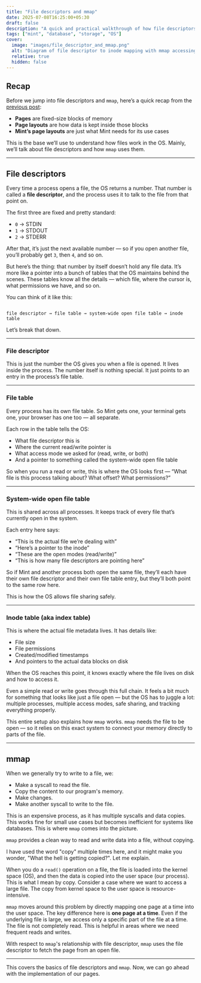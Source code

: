 ```yaml
---
title: "File descriptors and mmap"
date: 2025-07-08T16:25:00+05:30
draft: false
description: "A quick and practical walkthrough of how file descriptors work in Linux, how the OS tracks open files through tables, and how mmap lets us skip expensive reads and writes by mapping files directly into memory."
tags: ["mint", "database", "storage", "OS"]
cover:
  image: "images/file_descriptor_and_mmap.png"
  alt: "Diagram of file descriptor to inode mapping with mmap accessing a memory page."
  relative: true
  hidden: false
---
```

## Recap

Before we jump into file descriptors and `mmap`, here’s a quick recap from the [previous post](https://www.loggg.xyz/posts/pages-in-mint/):

* **Pages** are fixed-size blocks of memory  
* **Page layouts** are how data is kept inside those blocks  
* **Mint’s page layouts** are just what Mint needs for its use cases  

This is the base we’ll use to understand how files work in the OS. Mainly, we’ll talk about file descriptors and how `mmap` uses them.

---

## File descriptors

Every time a process opens a file, the OS returns a number. That number is called a **file descriptor**, and the process uses it to talk to the file from that point on.

The first three are fixed and pretty standard:

* `0` → STDIN  
* `1` → STDOUT  
* `2` → STDERR  

After that, it’s just the next available number — so if you open another file, you’ll probably get `3`, then `4`, and so on.

But here’s the thing: that number by itself doesn’t hold any file data. It’s more like a pointer into a bunch of tables that the OS maintains behind the scenes. These tables know all the details — which file, where the cursor is, what permissions we have, and so on.

You can think of it like this:

```

file descriptor → file table → system-wide open file table → inode table

```

Let’s break that down.

---

### File descriptor

This is just the number the OS gives you when a file is opened. It lives inside the process. The number itself is nothing special. It just points to an entry in the process’s file table.

---

### File table

Every process has its own file table. So Mint gets one, your terminal gets one, your browser has one too — all separate.

Each row in the table tells the OS:

* What file descriptor this is  
* Where the current read/write pointer is  
* What access mode we asked for (read, write, or both)  
* And a pointer to something called the system-wide open file table  

So when you run a read or write, this is where the OS looks first — “What file is this process talking about? What offset? What permissions?”

---

### System-wide open file table

This is shared across all processes. It keeps track of every file that’s currently open in the system.

Each entry here says:

* “This is the actual file we’re dealing with”  
* “Here’s a pointer to the inode”  
* “These are the open modes (read/write)”  
* “This is how many file descriptors are pointing here”  

So if Mint and another process both open the same file, they’ll each have their own file descriptor and their own file table entry, but they’ll both point to the same row here.

This is how the OS allows file sharing safely.

---

### Inode table (aka index table)

This is where the actual file metadata lives. It has details like:

* File size  
* File permissions  
* Created/modified timestamps  
* And pointers to the actual data blocks on disk  

When the OS reaches this point, it knows exactly where the file lives on disk and how to access it.


Even a simple read or write goes through this full chain. It feels a bit much for something that looks like just a file open — but the OS has to juggle a lot: multiple processes, multiple access modes, safe sharing, and tracking everything properly.

This entire setup also explains how `mmap` works. `mmap` needs the file to be open — so it relies on this exact system to connect your memory directly to parts of the file.

---

## mmap

When we generally try to write to a file, we:
- Make a syscall to read the file.
- Copy the content to our program's memory.
- Make changes.
- Make another syscall to write to the file.

This is an expensive process, as it has multiple syscalls and data copies. This works fine for small use cases but becomes inefficient for systems like databases. This is where `mmap` comes into the picture.

`mmap` provides a clean way to read and write data into a file, without copying.

I have used the word "copy" multiple times here, and it might make you wonder, "What the hell is getting copied?". Let me explain.

When you do a `read()` operation on a file, the file is loaded into the kernel space (OS), and then the data is copied into the user space (our process). This is what I mean by copy. Consider a case where we want to access a large file. The copy from kernel space to the user space is resource-intensive.

`mmap` moves around this problem by directly mapping one page at a time into the user space. The key difference here is **one page at a time**. Even if the underlying file is large, we access only a specific part of the file at a time. The file is not completely read. This is helpful in areas where we need frequent reads and writes.

With respect to `mmap`'s relationship with file descriptor, `mmap` uses the file descriptor to fetch the page from an open file.

---

This covers the basics of file descriptors and `mmap`. Now, we can go ahead with the implementation of our pages.


